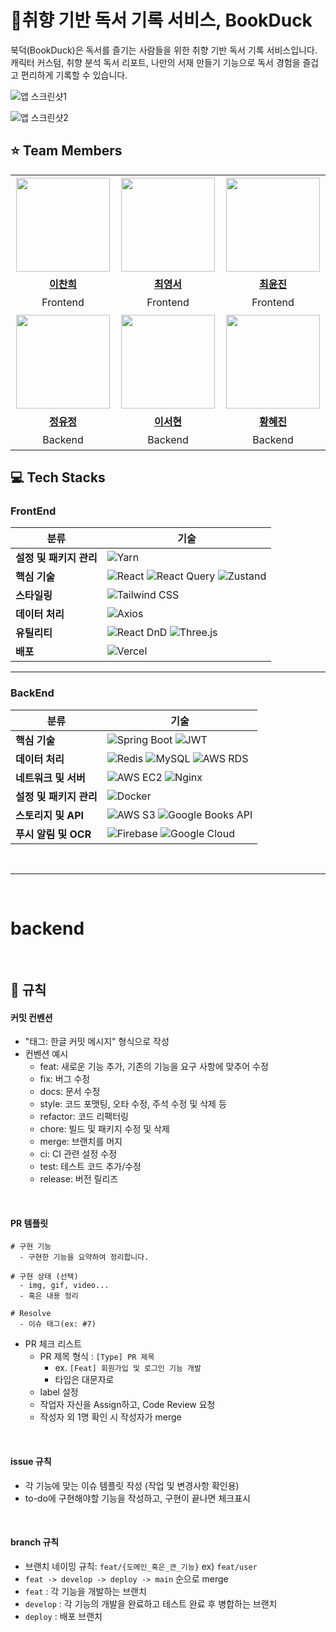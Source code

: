 # 📕취향 기반 독서 기록 서비스, BookDuck

북덕(BookDuck)은 독서를 즐기는 사람들을 위한 취향 기반 독서 기록 서비스입니다.
캐릭터 커스텀, 취향 분석 독서 리포트, 나만의 서재 만들기 기능으로 독서 경험을 즐겁고 편리하게 기록할 수 있습니다.

![앱 스크린샷1](https://github.com/user-attachments/assets/48135be6-60a2-4079-9877-4ad985d90447)

![앱 스크린샷2](https://github.com/user-attachments/assets/0dabef84-0731-44ae-8097-6d977cc3a0b9)

## ⭐️ Team Members
<table>
  <tr height="160px">
    <td width="300px" align="center">
      <a href="https://github.com/ch9968">
        <img height="150px" width="150px" src="https://avatars.githubusercontent.com/ch9968" />
      </a>
    </td>
    <td width="300px" align="center">
      <a href="https://github.com/YoungseoChoi23">
        <img height="150px" width="150px" src="https://avatars.githubusercontent.com/YoungseoChoi23" />
      </a>
    </td>
    <td width="300px" align="center">
      <a href="https://github.com/yoonjin-C">
        <img height="150px" width="150px" src="https://avatars.githubusercontent.com/yoonjin-C" />
      </a>
    </td>
  </tr>
  <tr height="30px">
    <td align="center">
      <a href="https://github.com/ch9968">
        <b>이찬희</b>
      </a>
    </td>
    <td align="center">
      <a href="https://github.com/YoungseoChoi23">
        <b>최영서</b>
      </a>
    </td>
    <td align="center">
      <a href="https://github.com/yoonjin-C">
        <b>최윤진</b>
      </a>
    </td>
  </tr>
  <tr height="30px">
    <td align="center">
      Frontend
    </td>
    <td align="center">
      Frontend
    </td>
    <td align="center">
      Frontend
    </td>
  </tr>
  <tr height="160px">
    <td width="300px" align="center">
      <a href="https://github.com/jud1thDev">
        <img height="150px" width="150px" src="https://avatars.githubusercontent.com/jud1thDev" />
      </a>
    </td>
    <td width="300px" align="center">
      <a href="https://github.com/seohyun-lee">
        <img height="150px" width="150px" src="https://avatars.githubusercontent.com/seohyun-lee" />
      </a>
    </td>
    <td width="300px" align="center">
      <a href="https://github.com/hyejin2234">
        <img height="150px" width="150px" src="https://avatars.githubusercontent.com/hyejin2234" />
      </a>
    </td>
  </tr>
  <tr height="30px">
    <td align="center">
      <a href="https://github.com/jud1thDev">
        <b>정유정</b>
      </a>
    </td>
    <td align="center">
      <a href="https://github.com/seohyun-lee">
        <b>이서현</b>
      </a>
    </td>
    <td align="center">
      <a href="https://github.com/hyejin2234">
        <b>황혜진</b>
      </a>
    </td>
  </tr>
  <tr height="30px">
    <td align="center">
      Backend
    </td>
    <td align="center">
      Backend
    </td>
    <td align="center">
      Backend
    </td>
  </tr>
</table>



## 💻 Tech Stacks
### FrontEnd

| **분류**           | **기술**                                                                                                                                                                                                                                     |
|---------------------|---------------------------------------------------------------------------------------------------------------------------------------------------------------------------------------------------------------------------------------------|
| **설정 및 패키지 관리** | ![Yarn](https://img.shields.io/badge/Yarn-2C8EBB?style=for-the-badge&logo=yarn&logoColor=white)                                                                                                                                             |
| **핵심 기술**       | ![React](https://img.shields.io/badge/React-61DAFB?style=for-the-badge&logo=react&logoColor=white) ![React Query](https://img.shields.io/badge/React%20Query-FF4154?style=for-the-badge&logo=reactquery&logoColor=white) ![Zustand](https://img.shields.io/badge/Zustand-3178C6?style=for-the-badge&logo=zustand&logoColor=white) |
| **스타일링**        | ![Tailwind CSS](https://img.shields.io/badge/TailwindCSS-38B2AC?style=for-the-badge&logo=tailwindcss&logoColor=white)                                                                                                                         |
| **데이터 처리**     | ![Axios](https://img.shields.io/badge/Axios-5A29E4?style=for-the-badge&logo=axios&logoColor=white)                                                                                                                                           |
| **유틸리티**        | ![React DnD](https://img.shields.io/badge/React%20DnD-FE8A00?style=for-the-badge&logo=react&logoColor=white) ![Three.js](https://img.shields.io/badge/Three.js-000000?style=for-the-badge&logo=three.js&logoColor=white)|
| **배포**           | ![Vercel](https://img.shields.io/badge/Vercel-000000?style=for-the-badge&logo=vercel&logoColor=white)                                                                                                                                         |

---

### BackEnd

| **분류**              | **기술**                                                                                                                                                                                                                                     |
|------------------------|---------------------------------------------------------------------------------------------------------------------------------------------------------------------------------------------------------------------------------------------|
| **핵심 기술**          | ![Spring Boot](https://img.shields.io/badge/Spring%20Boot-6DB33F?style=for-the-badge&logo=springboot&logoColor=white) ![JWT](https://img.shields.io/badge/JWT-000000?style=for-the-badge&logo=jsonwebtokens&logoColor=white)                     |
| **데이터 처리**        | ![Redis](https://img.shields.io/badge/Redis-DC382D?style=for-the-badge&logo=redis&logoColor=white) ![MySQL](https://img.shields.io/badge/MySQL-4479A1?style=for-the-badge&logo=mysql&logoColor=white) ![AWS RDS](https://img.shields.io/badge/AWS%20RDS-527FFF?style=for-the-badge&logo=amazonrds&logoColor=white) |
| **네트워크 및 서버**    | ![AWS EC2](https://img.shields.io/badge/AWS%20EC2-FF9900?style=for-the-badge&logo=amazonec2&logoColor=white) ![Nginx](https://img.shields.io/badge/Nginx-269539?style=for-the-badge&logo=nginx&logoColor=white)                                    |
| **설정 및 패키지 관리**  | ![Docker](https://img.shields.io/badge/Docker-2496ED?style=for-the-badge&logo=docker&logoColor=white)                                                                                                                                         |
| **스토리지 및 API**     | ![AWS S3](https://img.shields.io/badge/AWS%20S3-569A31?style=for-the-badge&logo=amazons3&logoColor=white) ![Google Books API](https://img.shields.io/badge/Google%20Books%20API-4285F4?style=for-the-badge&logo=google&logoColor=white)              |
| **푸시 알림 및 OCR** | ![Firebase](https://img.shields.io/badge/Firebase%20Cloud%20Messaging-FFCA28?style=for-the-badge&logo=firebase&logoColor=black) ![Google Cloud](https://img.shields.io/badge/Google%20Cloud-4285F4?style=for-the-badge&logo=googlecloud&logoColor=white)                    |



<br>

---

<br>

# backend

<br>

## 📝 규칙

#### 커밋 컨벤션

- "태그: 한글 커밋 메시지" 형식으로 작성
- 컨벤션 예시
  - feat: 새로운 기능 추가, 기존의 기능을 요구 사항에 맞추어 수정
  - fix: 버그 수정
  - docs: 문서 수정
  - style: 코드 포맷팅, 오타 수정, 주석 수정 및 삭제 등
  - refactor: 코드 리팩터링
  - chore: 빌드 및 패키지 수정 및 삭제
  - merge: 브랜치를 머지
  - ci: CI 관련 설정 수정
  - test: 테스트 코드 추가/수정
  - release: 버전 릴리즈

<br>

#### PR 템플릿

```
# 구현 기능
  - 구현한 기능을 요약하여 정리합니다.

# 구현 상태 (선택)
  - img, gif, video...
  - 혹은 내용 정리

# Resolve
  - 이슈 태그(ex: #7)
```

- PR 체크 리스트
  - PR 제목 형식 : `[Type] PR 제목`
    - ex. `[Feat] 회원가입 및 로그인 기능 개발`
    - 타입은 대문자로
  - label 설정
  - 작업자 자신을 Assign하고, Code Review 요청
  - 작성자 외 1명 확인 시 작성자가 merge

<br>

#### issue 규칙

- 각 기능에 맞는 이슈 템플릿 작성 (작업 및 변경사항 확인용)
- to-do에 구현해야할 기능을 작성하고, 구현이 끝나면 체크표시

<br>

#### branch 규칙

- 브랜치 네이밍 규칙: `feat/{도메인_혹은_큰_기능}` ex) `feat/user`
- `feat -> develop -> deploy -> main` 순으로 merge
- `feat` : 각 기능을 개발하는 브랜치
- `develop` : 각 기능의 개발을 완료하고 테스트 완료 후 병합하는 브랜치
- `deploy` : 배포 브랜치
